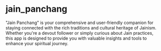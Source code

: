 # jain_panchang
"Jain Panchang" is your comprehensive and user-friendly companion for staying connected with the rich traditions and cultural heritage of Jainism. Whether you're a devout follower or simply curious about Jain practices, this app is designed to provide you with valuable insights and tools to enhance your spiritual journey.
